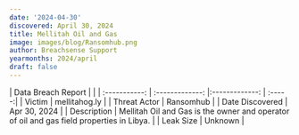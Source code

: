 ```yaml
---
date: '2024-04-30'
discovered: April 30, 2024
title: Mellitah Oil and Gas
image: images/blog/Ransomhub.png
author: Breachsense Support
yearmonths: 2024/april
draft: false
---
```


| Data Breach Report           |              | 
| :-----------: | :-------------:     |:-------------:    | :-----:|
| Victim      | mellitahog.ly      | 
| Threat Actor      | Ransomhub      | 
| Date Discovered      | Apr 30, 2024      | 
| Description      | Mellitah Oil and Gas is the owner and operator of oil and gas field properties in Libya.      | 
| Leak Size      | Unknown      | 

